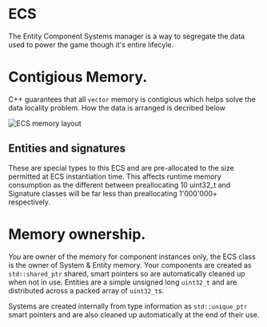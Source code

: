 # ECS

The Entity Component Systems manager is a way to segregate the data used to power the game though it's entire lifecyle.

# Contigious Memory.

C++ guarantees that all `vector` memory is contigious which helps solve the data locality problem. How the data is arranged is decribed below

![ECS memory layout](https://user-images.githubusercontent.com/1430657/232319359-406153ba-1625-49f8-b557-090cbb0a8140.png)

## Entities and signatures

These are special types to this ECS and are pre-allocated to the size permitted at ECS instantiation time. This affects runtime memory consumption as the different between preallocating 10 uint32_t and Signature classes will be far less than preallocating 1'000'000+ respectively.

# Memory ownership.

*You* are owner of the memory for component instances only, the ECS class is the owner of System & Entity memory. Your components are created as `std::shared_ptr` shared, smart pointers so are automatically cleaned up when not in use. Entities are a simple unsigned long `uint32_t` and are distributed across a packed array of `uint32_t`s.

Systems are created internally from type information as `std::unique_ptr` smart pointers and are also cleaned up automatically at the end of their use.
